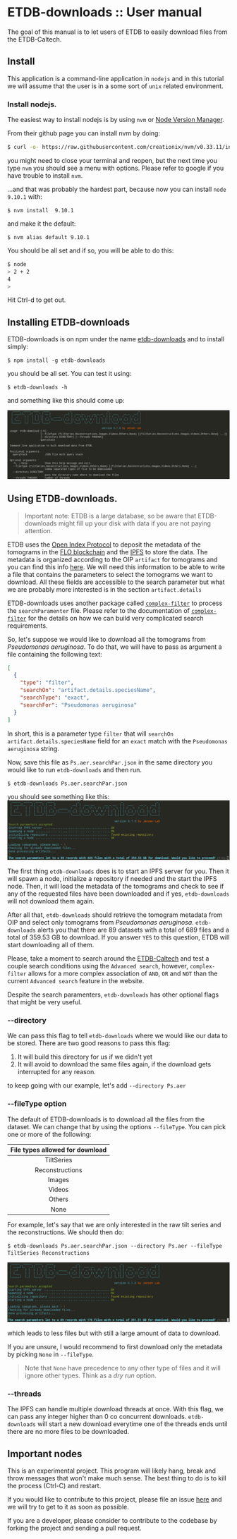 # ETDB-downloads :: User manual

The goal of this manual is to let users of ETDB to easily download files from the ETDB-Caltech.

## Install

This application is a command-line application in `nodejs` and in this tutorial we will assume that the user is in a some sort of `unix` related environment.

### Install nodejs.

The easiest way to install nodejs is by using `nvm` or [Node Version Manager](https://github.com/creationix/nvm).

From their github page you can install nvm by doing:

```bash
$ curl -o- https://raw.githubusercontent.com/creationix/nvm/v0.33.11/install.sh | bash
```

you might need to close your terminal and reopen, but the next time you type `nvm` you should see a menu with options. Please refer to google if you have trouble to install `nvm`.

...and that was probably the hardest part, because now you can install `node 9.10.1` with:

```
$ nvm install  9.10.1
```

and make it the default:

```
$ nvm alias default 9.10.1
```

You should be all set and if so, you will be able to do this:

```bash
$ node
> 2 + 2
4
> 
```

Hit Ctrl-d to get out.

## Installing ETDB-downloads

ETDB-downloads is on npm under the name [etdb-downloads](https://www.npmjs.com/package/etdb-bulk-downloads) and to install simply:

```
$ npm install -g etdb-downloads
```

you should be all set. You can test it using:

```
$ etdb-downloads -h
```

and something like this should come up:

![](./imgs/2018-05-25-161306_1218x376_scrot.png)

## Using ETDB-downloads.

> Important note: ETDB is a large database, so be aware that ETDB-downloads might fill up your disk with data if you are not paying attention.

ETDB uses the [Open Index Protocol](https://oip.wiki) to deposit the metadata of the tomograms in the [FLO blockchain](https://flo.cash) and the [IPFS](https://ipfs.io) to store the data. The metadata is organized according to the OIP `artifact` for tomograms and you can find this info [here](https://oip.wiki/Research-Tomogram). We will need this information to be able to write a file that contains the parameters to select the tomograms we want to download. All these fields are accessible to the search parameter but what we are probably more interested is in the section `artifact.details`

ETDB-downloads uses another package called [`complex-filter`](https://www.npmjs.com/package/complex-filter) to process the `searchParamenter` file. Please refer to the documentation of [`complex-filter`](https://www.npmjs.com/package/complex-filter) for the details on how we can build very complicated search requirements.  

So, let's suppose we would like to download all the tomograms from _Pseudomonas aeruginosa_. To do that, we will have to pass as argument a file containing the following text:

```json
[
  {
    "type": "filter",
    "searchOn": "artifact.details.speciesName",
    "searchType": "exact",
    "searchFor": "Pseudomonas aeruginosa"
  }
]
```

In short, this is a parameter type `filter` that will `searchOn` `artifact.details.speciesName` field for an `exact` match with the `Pseudomonas aeruginosa` string.

Now, save this file as `Ps.aer.searchPar.json` in the same directory you would like to run `etdb-downloads` and then run.

```
$ etdb-downloads Ps.aer.searchPar.json
```

you should see something like this:
![](./imgs/2018-05-25-162113_1057x284_scrot.png)

The first thing `etdb-downloads` does is to start an IPFS server for you. Then it will spawn a node, initialize a repository if needed and the start the IPFS node. Then, it will load the metadata of the tomograms and check to see if any of the requested files have been downloaded and if yes, `etdb-downloads` will not download them again.

After all that, `etdb-downloads` should retrieve the tomogram metadata from OIP and select only tomograms from _Pseudomonas aeruginosa_. `etdb-downloads` alerts you that there are 89 datasets with a total of 689 files and a total of 359.53 GB to download. If you answer `YES` to this question, ETDB will start downloading all of them.

Please, take a moment to search around the [ETDB-Caltech](https://etdb.caltech.edu) and test a couple search conditions using the `Advanced search`, however, `complex-filter` allows for a more complex association of `AND`, `OR` and `NOT` than the current `Advanced search` feature in the website.

Despite the search paramenters, `etdb-downloads` has other optional flags that might be very useful.

### --directory

We can pass this flag to tell `etdb-downloads` where we would like our data to be stored. There are two good reasons to pass this flag: 
1) It will build this directory for us if we didn't yet
2) It will avoid to download the same files again, if the download gets interrupted for any reason.

to keep going with our example, let's add `--directory Ps.aer`

### --fileType option

The default of ETDB-downloads is to download all the files from the dataset. We can change that by using the options `--fileType`. You can pick one or more of the following:

| File types allowed for download |
|:-:|
| TiltSeries |
| Reconstructions |
| Images |
| Videos |
| Others |
| None |

For example, let's say that we are only interested in the raw tilt series and the reconstructions. We should then do:

```
$ etdb-downloads Ps.aer.searchPar.json --directory Ps.aer --fileType TiltSeries Reconstructions
```

![](./imgs/2018-05-25-164518_1055x283_scrot.png)

which leads to less files but with still a large amount of data to download.

If you are unsure, I would recommend to first download only the metadata by picking `None` in `--fileType`.

> Note that `None` have precedence to any other type of files and it will ignore other types. Think as a _dry run_ option.

### --threads

The IPFS can handle multiple download threads at once. With this flag, we can pass any integer higher than 0 co concurrent downloads. `etdb-downloads` will start a new download everytime one of the threads ends until there are no more files to be downloaded.


## Important nodes

This is an experimental project. This program will likely hang, break and throw messages that won't make much sense. The best thing to do is to kill the process (Ctrl-C) and restart.

If you would like to contribute to this project, please file an issue [here](https://github.com/theJensenLab/etdb-bulk-downloads/issues) and we will try to get to it as soon as possible.

If you are a developer, please consider to contribute to the codebase by forking the project and sending a pull request. 






